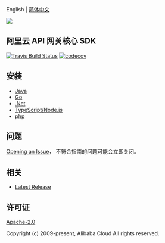 English | [简体中文](README-CN.md)

![](https://aliyunsdk-pages.alicdn.com/icons/AlibabaCloud.svg)

## 阿里云 API 网关核心 SDK

[![Travis Build Status](https://travis-ci.org/aliyun/alibabacloud-apigateway-core-sdk.svg?branch=master)](https://travis-ci.org/aliyun/alibabacloud-apigateway-core-sdk)
[![codecov](https://codecov.io/gh/aliyun/alibabacloud-apigateway-core-sdk/branch/master/graph/badge.svg)](https://codecov.io/gh/aliyun/alibabacloud-apigateway-core-sdk)

## 安装

- [Java](./java/README-CN.md)
- [Go](./golang/README-CN.md)
- [.Net](./csharp/README-CN.md)
- [TypeScript/Node.js](./ts/README-CN.md)
- [php](./php/README-CN.md)

## 问题

[Opening an Issue](https://github.com/aliyun/alibabacloud-apigateway-core-sdk/issues/new)， 不符合指南的问题可能会立即关闭。

## 相关

- [Latest Release](https://github.com/aliyun/alibabacloud-apigateway-core-sdk)

## 许可证

[Apache-2.0](http://www.apache.org/licenses/LICENSE-2.0)

Copyright (c) 2009-present, Alibaba Cloud All rights reserved.
